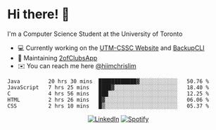 # Hi there! 👋
I'm a Computer Science Student at the University of Toronto

- 💻 Currently working on the [UTM-CSSC Website](https://github.com/UTM-CSSC) and [BackupCLI](https://github.com/BackupHub/BackupCLI)
- 🔨 Maintaining [2ofClubsApp](https://github.com/2ofClubsApp)
- ✉️ You can reach me here [@hiimchrislim](mailto:hello@hiimchrislim.co)

<!--START_SECTION:waka-->
```text
Java         20 hrs 30 mins  ████████████▓░░░░░░░░░░░░   50.76 % 
JavaScript   7 hrs 25 mins   ████▓░░░░░░░░░░░░░░░░░░░░   18.40 % 
C            4 hrs 56 mins   ███░░░░░░░░░░░░░░░░░░░░░░   12.25 % 
HTML         2 hrs 26 mins   █▓░░░░░░░░░░░░░░░░░░░░░░░   06.06 % 
CSS          2 hrs 10 mins   █▒░░░░░░░░░░░░░░░░░░░░░░░   05.37 % 
```
<!--END_SECTION:waka-->

<div align="center">
<a href="https://www.linkedin.com/in/hiimchrislim" target="_blank"><img src="https://img.shields.io/badge/LinkedIn-%230077B5.svg?&style=flat-square&logo=linkedin&logoColor=white" alt="LinkedIn"></a>
<a href="https://open.spotify.com/user/clim1231" target="_blank"><img src="https://img.shields.io/badge/Spotify-%231ED760.svg?&style=flat-square&logo=spotify&logoColor=white" alt="Spotify"></a>

</div>
